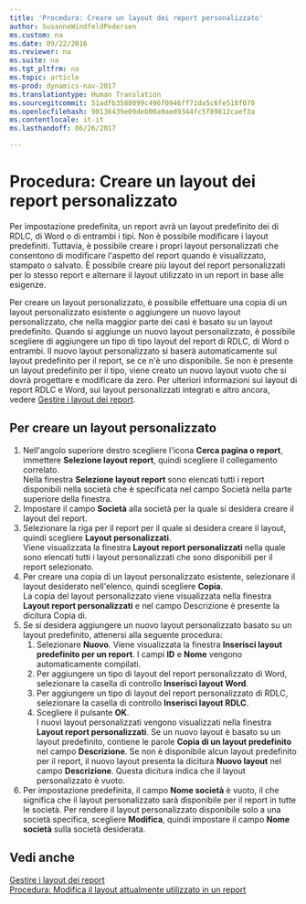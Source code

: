 ```yaml
---
title: 'Procedura: Creare un layout dei report personalizzato'
author: SusanneWindfeldPedersen
ms.custom: na
ms.date: 09/22/2016
ms.reviewer: na
ms.suite: na
ms.tgt_pltfrm: na
ms.topic: article
ms-prod: dynamics-nav-2017
ms.translationtype: Human Translation
ms.sourcegitcommit: 51adfb3588099c496f0946ff71da5c6fe518f070
ms.openlocfilehash: 90136439e09deb00a9aed9344fc5f89812caef3a
ms.contentlocale: it-it
ms.lasthandoff: 06/26/2017

---
```


# <a name="how-to-create-a-custom-report-layout"></a>Procedura: Creare un layout dei report personalizzato
Per impostazione predefinita, un report avrà un layout predefinito dei di RDLC, di Word o di entrambi i tipi. Non è possibile modificare i layout predefiniti. Tuttavia, è possibile creare i propri layout personalizzati che consentono di modificare l'aspetto del report quando è visualizzato, stampato o salvato. È possibile creare più layout del report personalizzati per lo stesso report e alternare il layout utilizzato in un report in base alle esigenze.

Per creare un layout personalizzato, è possibile effettuare una copia di un layout personalizzato esistente o aggiungere un nuovo layout personalizzato, che nella maggior parte dei casi è basato su un layout predefinito. Quando si aggiunge un nuovo layout personalizzato, è possibile scegliere di aggiungere un tipo di tipo layout del report di RDLC, di Word o entrambi. Il nuovo layout personalizzato si baserà automaticamente sul layout predefinito per il report, se ce n'è uno disponibile. Se non è presente un layout predefinito per il tipo, viene creato un nuovo layout vuoto che si dovrà progettare e modificare da zero. Per ulteriori informazioni sui layout di report RDLC e Word, sui layout personalizzati integrati e altro ancora, vedere [Gestire i layout dei report](ui-manage-report-layouts.md).  

## <a name="to-create-a-custom-layout"></a>Per creare un layout personalizzato
1. Nell'angolo superiore destro scegliere l'icona **Cerca pagina o report**, immettere **Selezione layout report**, quindi scegliere il collegamento correlato.  
Nella finestra **Selezione layout report** sono elencati tutti i report disponibili nella società che è specificata nel campo Società nella parte superiore della finestra.
2. Impostare il campo **Società** alla società per la quale si desidera creare il layout del report.
3. Selezionare la riga per il report per il quale si desidera creare il layout, quindi scegliere **Layout personalizzati**.  
Viene visualizzata la finestra **Layout report personalizzati** nella quale sono elencati tutti i layout personalizzati che sono disponibili per il report selezionato.
4. Per creare una copia di un layout personalizzato esistente, selezionare il layout desiderato nell'elenco, quindi scegliere **Copia**.  
La copia del layout personalizzato viene visualizzata nella finestra **Layout report personalizzati** e nel campo Descrizione è presente la dicitura Copia di.
5. Se si desidera aggiungere un nuovo layout personalizzato basato su un layout predefinito, attenersi alla seguente procedura:  
    1. Selezionare **Nuovo**. Viene visualizzata la finestra **Inserisci layout predefinito per un report**. I campi **ID** e **Nome** vengono automaticamente compilati.
    2. Per aggiungere un tipo di layout del report personalizzato di Word, selezionare la casella di controllo **Inserisci layout Word**.
    3. Per aggiungere un tipo di layout del report personalizzato di RDLC, selezionare la casella di controllo **Inserisci layout RDLC**.
    4. Scegliere il pulsante **OK**.  
    I nuovi layout personalizzati vengono visualizzati nella finestra **Layout report personalizzati**. Se un nuovo layout è basato su un layout predefinito, contiene le parole **Copia di un layout predefinito** nel campo **Descrizione**. Se non è disponibile alcun layout predefinito per il report, il nuovo layout presenta la dicitura **Nuovo layout** nel campo **Descrizione**. Questa dicitura indica che il layout personalizzato è vuoto.
6. Per impostazione predefinita, il campo **Nome società** è vuoto, il che significa che il layout personalizzato sarà disponibile per il report in tutte le società. Per rendere il layout personalizzato disponibile solo a una società specifica, scegliere **Modifica**, quindi impostare il campo **Nome società** sulla società desiderata.

## <a name="see-also"></a>Vedi anche
[Gestire i layout dei report](ui-manage-report-layouts.md)  
[Procedura: Modifica il layout attualmente utilizzato in un report](ui-how-change-layout-currently-used-report.md)


